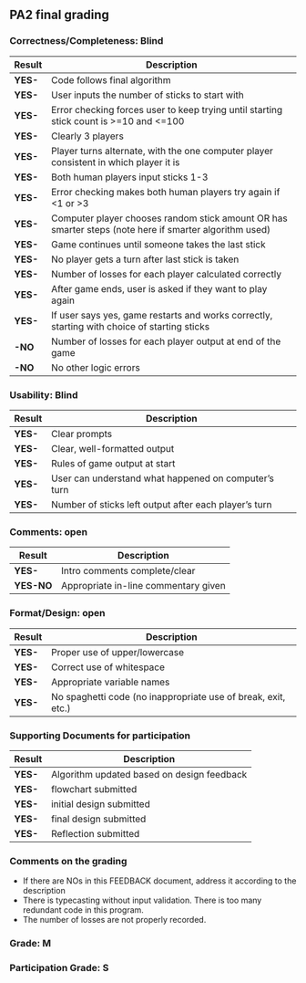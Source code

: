 ## PA2 final grading

### Correctness/Completeness: Blind

| Result   | Description                              |
|----------|------------------------------------------|
| **YES-** | Code follows final algorithm             |
| **YES-** | User inputs the number of sticks to start with |
| **YES-** | Error checking forces user to keep trying until starting stick count is >=10 and <=100 |
| **YES-** | Clearly 3 players                        |
| **YES-** | Player turns alternate, with the one computer player consistent in which player it is |
| **YES-** | Both human players input sticks 1-3      |
| **YES-** | Error checking makes both human players try again if <1 or >3 |
| **YES-** | Computer player chooses random stick amount OR has smarter steps (note here if smarter algorithm used) |
| **YES-** | Game continues until someone takes the last stick |
| **YES-** | No player gets a turn after last stick is taken |
| **YES-** | Number of losses for each player calculated correctly |
| **YES-** | After game ends, user is asked if they want to play again |
| **YES-** | If user says yes, game restarts and works correctly, starting with choice of starting sticks |
| **-NO** | Number of losses for each player output at end of the game |
| **-NO** | No other logic errors                    |

### Usability: Blind

| Result   | Description                              |
|----------|------------------------------------------|
| **YES-** | Clear prompts                            |
| **YES-** | Clear, well-formatted output             |
| **YES-** | Rules of game output at start            |
| **YES-** | User can understand what happened on computer’s turn |
| **YES-** | Number of sticks left output after each player’s turn |


### Comments: open

| Result   | Description                              |
|----------|------------------------------------------|
| **YES-** | Intro comments complete/clear            |
| **YES-NO** | Appropriate in-line commentary given     |

### Format/Design: open

| Result   | Description                              |
|----------|------------------------------------------|
| **YES-** | Proper use of upper/lowercase            |
| **YES-** | Correct use of whitespace                |
| **YES-** | Appropriate variable names               |
| **YES-** | No spaghetti code (no inappropriate use of break, exit, etc.) |

### Supporting Documents for participation

| Result   | Description                              |
|----------|------------------------------------------|
| **YES-** | Algorithm updated based on design feedback |
| **YES-** | flowchart submitted                     |
| **YES-** | initial design submitted                |
| **YES-** | final design submitted |
| **YES-** | Reflection submitted                            |

### Comments on the grading
- If there are NOs in this FEEDBACK document, address it according to the description
- There is typecasting without input validation. There is too many redundant code in this program. 
- The number of losses are not properly recorded. 
### Grade: M

### Participation Grade: S